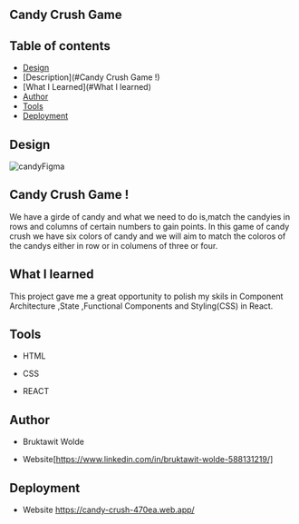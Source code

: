 
## Candy Crush Game 

## Table of contents

   * [Design](#![candyFigma](https://user-images.githubusercontent.com/93556946/196817408-a1a49a6d-6543-4c04-97ac-8e1c9a90526c.PNG))
   * [Description](#Candy Crush Game !)
   * [What I Learned](#What I learned)
   * [Author](#Author)
   * [Tools](#Tools)
   * [Deployment](#Deployment)

## Design

![candyFigma](https://user-images.githubusercontent.com/93556946/196817408-a1a49a6d-6543-4c04-97ac-8e1c9a90526c.PNG)


## Candy Crush Game !

We have a girde of candy and what we need to do is,match the candyies in rows and columns of certain numbers to gain points. In this game of candy crush we have six colors of candy and we will aim to match the coloros of the candys either in row or in columens of three or four.

## What I learned 

 This project gave me a  great opportunity to polish  my skils in Component Architecture ,State ,Functional Components and Styling(CSS) in React.
 
 ## Tools
 
   * HTML
   
   * CSS
   
   * REACT

## Author

  * Bruktawit Wolde

  * Website[https://www.linkedin.com/in/bruktawit-wolde-588131219/]

## Deployment

  * Website https://candy-crush-470ea.web.app/











